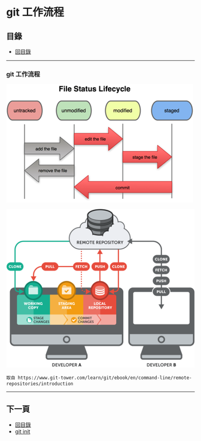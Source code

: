 # git 工作流程

## 目錄
- [回目錄](../SUMMARY.md)

***

### git 工作流程

![](../img/git-status-6.png)

![](../img/basic-remote-workflow.png)

```
取自 https://www.git-tower.com/learn/git/ebook/en/command-line/remote-repositories/introduction
```

***

## 下一頁
- [回目錄](../SUMMARY.md)
- [git init](../git-init/index.md)